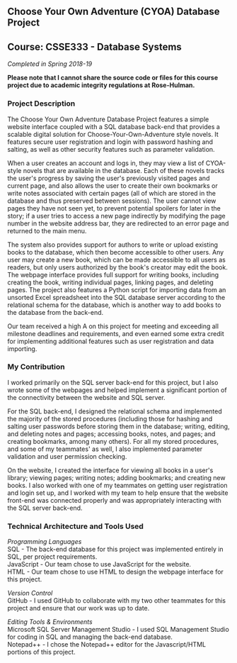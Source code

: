 ## Choose Your Own Adventure (CYOA) Database Project
## Course: CSSE333 - Database Systems
*Completed in Spring 2018-19*

**Please note that I cannot share the source code or files for this course project due to academic integrity regulations at Rose-Hulman.**

### Project Description
The Choose Your Own Adventure Database Project features a simple website interface coupled with a SQL database back-end that provides a scalable digital solution for Choose-Your-Own-Adventure style novels. It features secure user registration and login with password hashing and salting, as well as other security features such as parameter validation. 

When a user creates an account and logs in, they may view a list of CYOA-style novels that are available in the database. Each of these novels tracks the user's progress by saving the user's previously visited pages and current page, and also allows the user to create their own bookmarks or write notes associated with certain pages (all of which are stored in the database and thus preserved between sessions). The user cannot view pages they have not seen yet, to prevent potential spoilers for later in the story; if a user tries to access a new page indirectly by modifying the page number in the website address bar, they are redirected to an error page and returned to the main menu. 

The system also provides support for authors to write or upload existing books to the database, which then become accessible to other users. Any user may create a new book, which can be made accessible to all users as readers, but only users authorized by the book's creator may edit the book. The webpage interface provides full support for writing books, including creating the book, writing individual pages, linking pages, and deleting pages. The project also features a Python script for importing data from an unsorted Excel spreadsheet into the SQL database server according to the relational schema for the database, which is another way to add books to the database from the back-end. 

Our team received a high A on this project for meeting and exceeding all milestone deadlines and requirements, and even earned some extra credit for implementing additional features such as user registration and data importing. 

### My Contribution
I worked primarily on the SQL server back-end for this project, but I also wrote some of the webpages and helped implement a significant portion of the connectivity between the website and SQL server. 

For the SQL back-end, I designed the relational schema and implemented the majority of the stored procedures (including those for hashing and salting user passwords before storing them in the database; writing, editing, and deleting notes and pages; accessing books, notes, and pages; and creating bookmarks, among many others). For all my stored procedures, and some of my teammates' as well, I also implemented parameter validation and user permission checking. 

On the website, I created the interface for viewing all books in a user's library; viewing pages; writing notes; adding bookmarks; and creating new books. I also worked with one of my teammates on getting user registration and login set up, and I worked with my team to help ensure that the website front-end was connected properly and was appropriately interacting with the SQL server back-end. 

### Technical Architecture and Tools Used
*Programming Languages* <br>
SQL - The back-end database for this project was implemented entirely in SQL, per project requirements. <br> 
JavaScript - Our team chose to use JavaScript for the website. <br>
HTML - Our team chose to use HTML to design the webpage interface for this project. 

*Version Control* <br>
GitHub - I used GitHub to collaborate with my two other teammates for this project and ensure that our work was up to date.

*Editing Tools & Environments* <br>
Microsoft SQL Server Management Studio - I used SQL Management Studio for coding in SQL and managing the back-end database. <br>
Notepad++ - I chose the Notepad++ editor for the Javascript/HTML portions of this project. 
